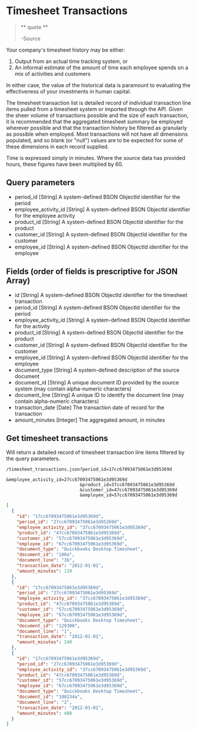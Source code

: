 Timesheet Transactions
======================

> ** quote **
>
> -Source

Your company's timesheet history may be either:

1. Output from an actual time tracking system, or 
1. An informal estimate of the amount of time each employee spends on a mix of activities and customers

In either case, the value of the historical data is paramount to evaluating the effectiveness of your investments in human capital.

The timesheet transaction list is detailed record of individual transaction line items pulled from a timesheet system or imported through the API. Given the sheer volume of transactions possible and the size of each transaction, it is recommended that the aggregated timesheet summary be employed wherever possible and that the transaction history be filtered as granularly as possible when employed. Most transactions will not have all dimensions populated, and so blank (or "null") values are to be expected for some of these dimensions in each record supplied. 

Time is expressed simply in minutes. Where the source data has provided hours, these figures have been multiplied by 60.


Query parameters
----------------
* period_id [String] A system-defined BSON ObjectId identifier for the period
* employee\_activity_id [String] A system-defined BSON ObjectId identifier for the employee activity
* product_id [String] A system-defined BSON ObjectId identifier for the product
* customer_id [String] A system-defined BSON ObjectId identifier for the customer
* employee_id [String] A system-defined BSON ObjectId identifier for the employee


Fields (order of fields is prescriptive for JSON Array)
-------------------------------------------------------

* id [String] A system-defined BSON ObjectId identifier for the timesheet transaction
* period_id [String] A system-defined BSON ObjectId identifier for the period
* employee\_activity_id [String] A system-defined BSON ObjectId identifier for the activity
* product_id [String] A system-defined BSON ObjectId identifier for the product
* customer_id [String] A system-defined BSON ObjectId identifier for the customer
* employee_id [String] A system-defined BSON ObjectId identifier for the employee
* document_type [String] A system-defined description of the source document
* document_id [String] A unique document ID provided by the source system (may contain alpha-numeric characters)
* document_line [String] A unique ID to identify the document line (may contain alpha-numeric characters)
* transaction_date [Date] The transaction date of record for the transaction
* amount_minutes [Integer] The aggregated amount, in minutes


Get timesheet transactions
---------------------

Will return a detailed record of timesheet transaction line items filtered by the query parameters.

``` 
/timesheet_transactions.json?period_id=17cc67093475061e3d95369d
                            &employee_activity_id=27cc67093475061e3d95369d
                            &product_id=37cc67093475061e3d95369d
                            &customer_id=47cc67093475061e3d95369d
                            &employee_id=57cc67093475061e3d95369d
```

```json
[
  {
    "id": "17cc67093475061e3d95369d",
    "period_id": "27cc67093475061e3d95369d",
    "employee_activity_id": "37cc67093475061e3d95369d",
    "product_id": "47cc67093475061e3d95369d",
    "customer_id": "57cc67093475061e3d95369d",
    "employee_id": "67cc67093475061e3d95369d",
    "document_type": "Quickbooks Desktop Timesheet",
    "document_id": "100a",
    "document_line": "3b",
    "transaction_date": "2012-01-01",
    "amount_minutes": 120
  },
  {
    "id": "17cc67093475061e3d95369d",
    "period_id": "27cc67093475061e3d95369d",
    "employee_activity_id": "37cc67093475061e3d95369d",
    "product_id": "47cc67093475061e3d95369d",
    "customer_id": "57cc67093475061e3d95369d",
    "employee_id": "67cc67093475061e3d95369d",
    "document_type": "Quickbooks Desktop Timesheet",
    "document_id": "129300",
    "document_line": "1",
    "transaction_date": "2012-01-01",
    "amount_minutes": 240
  },
  {
    "id": "17cc67093475061e3d95369d",
    "period_id": "27cc67093475061e3d95369d",
    "employee_activity_id": "37cc67093475061e3d95369d",
    "product_id": "47cc67093475061e3d95369d",
    "customer_id": "57cc67093475061e3d95369d",
    "employee_id": "67cc67093475061e3d95369d",
    "document_type": "Quickbooks Desktop Timesheet",
    "document_id": "100234a",
    "document_line": "2",
    "transaction_date": "2012-01-01",
    "amount_minutes": 480
  }
]
```
